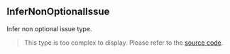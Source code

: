 InferNonOptionalIssue
---------------------

Infer non optional issue type.

> This type is too complex to display. Please refer to the [source code](https://github.com/fabian-hiller/valibot/blob/main/library/src/schemas/nonOptional/types.ts).